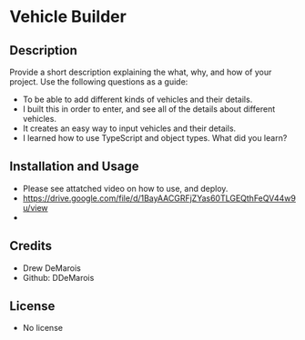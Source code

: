 # Vehicle Builder

## Description

Provide a short description explaining the what, why, and how of your project. Use the following questions as a guide:

- To be able to add different kinds of vehicles and their details.
- I built this in order to enter, and see all of the details about different vehicles.
- It creates an easy way to input vehicles and their details.
- I learned how to use TypeScript and object types. What did you learn?

## Installation and Usage

- Please see attatched video on how to use, and deploy.
- https://drive.google.com/file/d/1BayAACGRFjZYas60TLGEQthFeQV44w9u/view
- 
## Credits

- Drew DeMarois
- Github: DDeMarois

## License

- No license
